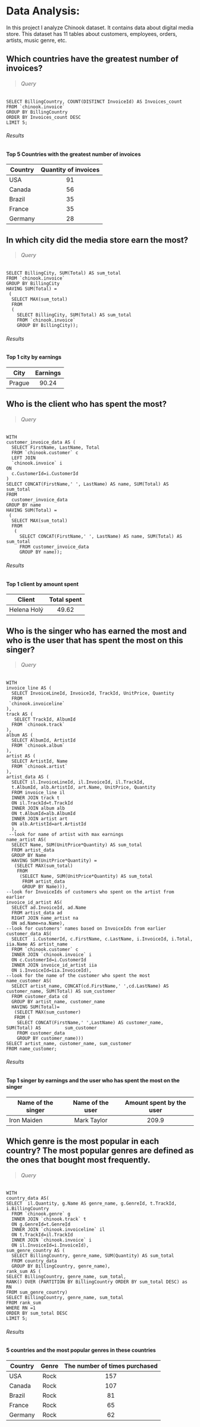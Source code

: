 # Data Analysis:

In this project I analyze Chinook dataset. It contains data about digital media store. This dataset has 11 tables about customers, employees, orders, artists, music genre, etc.
## Which countries have the greatest number of invoices?

> ###### Query
```
SELECT BillingCountry, COUNT(DISTINCT InvoiceId) AS Invoices_count
FROM `chinook.invoice`
GROUP BY BillingCountry
ORDER BY Invoices_count DESC
LIMIT 5;
```
###### Results
#### Top 5 Countries with the greatest number of invoices

| Country       | Quantity of invoices  | 
| ------------- |:---------------------:|
| USA           |          91           | 
| Canada        |          56           |  
|  Brazil       |          35           |  
| France        |          35           |  
| Germany       |          28           |  

## In which city did the media store earn the most?
> ###### Query
```
SELECT BillingCity, SUM(Total) AS sum_total
FROM `chinook.invoice`
GROUP BY BillingCity
HAVING SUM(Total) = 
 (
  SELECT MAX(sum_total) 
  FROM
  (
    SELECT BillingCity, SUM(Total) AS sum_total
    FROM `chinook.invoice`
    GROUP BY BillingCity));
```
###### Results
#### Top 1 city by earnings
| City          | Earnings              | 
| ------------- |:---------------------:|
| Prague        |          90.24        |

## Who is the client who has spent the most?
> ###### Query
```
WITH
customer_invoice_data AS (
  SELECT FirstName, LastName, Total
  FROM `chinook.customer` c
  LEFT JOIN
  `chinook.invoice` i 
ON
  c.CustomerId=i.CustomerId
)
SELECT CONCAT(FirstName,' ', LastName) AS name, SUM(Total) AS sum_total
FROM 
  customer_invoice_data
GROUP BY name
HAVING SUM(Total) = 
 (
  SELECT MAX(sum_total) 
  FROM
   (
     SELECT CONCAT(FirstName,' ', LastName) AS name, SUM(Total) AS sum_total
     FROM customer_invoice_data
     GROUP BY name));
```
###### Results
#### Top 1 client by amount spent
| Client        | Total spent           | 
| ------------- |:---------------------:|
| Helena Holý   |          49.62        |
## Who is the singer who has earned the most and who is the user that has spent the most on this singer?
> ###### Query
```
WITH
invoice_line AS (
  SELECT InvoiceLineId, InvoiceId, TrackId, UnitPrice, Quantity 
  FROM
 `chinook.invoiceline`
),
track AS (
   SELECT TrackId, AlbumId
  FROM `chinook.track`
),
album AS (
  SELECT AlbumId, ArtistId
  FROM `chinook.album`
),
artist AS (
  SELECT ArtistId, Name
  FROM `chinook.artist`
),
artist_data AS (
  SELECT il.InvoiceLineId, il.InvoiceId, il.TrackId, 
  t.AlbumId, alb.ArtistId, art.Name, UnitPrice, Quantity
  FROM invoice_line il
  INNER JOIN track t
  ON il.TrackId=t.TrackId
  INNER JOIN album alb
  ON t.AlbumId=alb.AlbumId
  INNER JOIN artist art
  ON alb.ArtistId=art.ArtistId
  ),
 --look for name of artist with max earnings
name_artist AS(
  SELECT Name, SUM(UnitPrice*Quantity) AS sum_total
  FROM artist_data
  GROUP BY Name
  HAVING SUM(UnitPrice*Quantity) = 
   (SELECT MAX(sum_total) 
    FROM
     (SELECT Name, SUM(UnitPrice*Quantity) AS sum_total
      FROM artist_data
      GROUP BY Name))),
--look for InvoiceIds of customers who spent on the artist from earlier
invoice_id_artist AS(
  SELECT ad.InvoiceId, ad.Name
  FROM artist_data ad
  RIGHT JOIN name_artist na
  ON ad.Name=na.Name),
--look for customers' names based on InvoiceIds from earlier
customer_data AS(
  SELECT  i.CustomerId, c.FirstName, c.LastName, i.InvoiceId, i.Total, iia.Name AS artist_name
  FROM `chinook.customer` c
  INNER JOIN `chinook.invoice` i
  ON c.CustomerId=i.CustomerId 
  INNER JOIN invoice_id_artist iia
  ON i.InvoiceId=iia.InvoiceId),
--look for the name of the customer who spent the most
name_customer AS(
  SELECT artist_name, CONCAT(cd.FirstName,' ',cd.LastName) AS customer_name, SUM(Total) AS sum_customer
  FROM customer_data cd
  GROUP BY artist_name, customer_name
  HAVING SUM(Total)= 
   (SELECT MAX(sum_customer) 
   FROM (
    SELECT CONCAT(FirstName,' ',LastName) AS customer_name,  SUM(Total) AS         sum_customer
    FROM customer_data
    GROUP BY customer_name)))
SELECT artist_name, customer_name, sum_customer
FROM name_customer;
```
###### Results
#### Top 1 singer by earnings and the user who has spent the most on the singer
| Name of the singer   | Name of the user      | Amount spent by the user  |
| ---------------------|:---------------------:|:-------------------------:|
| Iron Maiden          |     Mark Taylor       |               209.9       |
## Which genre is the most popular in each country? The most popular genres are defined as the ones that bought most frequently.
> ###### Query
```
WITH
country_data AS(
SELECT  il.Quantity, g.Name AS genre_name, g.GenreId, t.TrackId, i.BillingCountry
  FROM `chinook.genre` g
  INNER JOIN `chinook.track` t
  ON g.GenreId=t.GenreId
  INNER JOIN `chinook.invoiceline` il
  ON t.TrackId=il.TrackId
  INNER JOIN `chinook.invoice` i
  ON il.InvoiceId=i.InvoiceId),
sum_genre_country AS (
  SELECT BillingCountry, genre_name, SUM(Quantity) AS sum_total
  FROM country_data
  GROUP BY BillingCountry, genre_name),
rank_sum AS (
SELECT BillingCountry, genre_name, sum_total,
RANK() OVER (PARTITION BY BillingCountry ORDER BY sum_total DESC) as RN
FROM sum_genre_country)
SELECT BillingCountry, genre_name, sum_total
FROM rank_sum 
WHERE RN =1
ORDER BY sum_total DESC
LIMIT 5;
```
###### Results
#### 5 countries and the most popular genres in these countries 
| Country       |        Genre          | The number of times purchased|  
| ------------- |:---------------------:|:----------------------------:|
| USA           |         Rock          |             157              |
| Canada        |         Rock          |             107              |
| Brazil        |         Rock          |             81               |  
| France        |         Rock          |             65               |  
| Germany       |         Rock          |             62               | 
